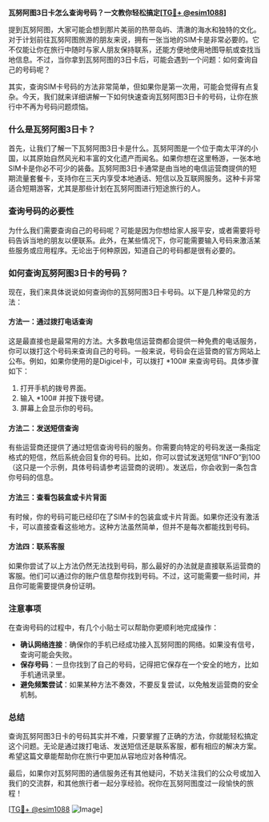**瓦努阿图3日卡怎么查询号码？一文教你轻松搞定[[TG💪+ @esim1088](https://t.me/s/esim1088)]**

提到瓦努阿图，大家可能会想到那片美丽的热带岛屿、清澈的海水和独特的文化。对于计划前往瓦努阿图旅游的朋友来说，拥有一张当地的SIM卡是非常必要的。它不仅能让你在旅行中随时与家人朋友保持联系，还能方便地使用地图导航或查找当地信息。不过，当你拿到瓦努阿图的3日卡后，可能会遇到一个问题：如何查询自己的号码呢？

其实，查询SIM卡号码的方法非常简单，但如果你是第一次用，可能会觉得有点复杂。今天，我们就来详细讲解一下如何快速查询瓦努阿图3日卡的号码，让你在旅行中不再为号码问题烦恼。

### 什么是瓦努阿图3日卡？

首先，让我们了解一下瓦努阿图3日卡是什么。瓦努阿图是一个位于南太平洋的小国，以其原始自然风光和丰富的文化遗产而闻名。如果你想在这里畅游，一张本地SIM卡是你必不可少的装备。瓦努阿图3日卡通常是由当地的电信运营商提供的短期流量套餐卡，支持你在三天内享受本地通话、短信以及互联网服务。这种卡非常适合短期游客，尤其是那些计划在瓦努阿图进行短途旅行的人。

### 查询号码的必要性

为什么我们需要查询自己的号码呢？可能是因为你想给家人报平安，或者需要将号码告诉当地的朋友以便联系。此外，在某些情况下，你可能需要输入号码来激活某些服务或应用程序。无论出于何种原因，知道自己的号码都是很有必要的。

### 如何查询瓦努阿图3日卡的号码？

现在，我们来具体说说如何查询你的瓦努阿图3日卡号码。以下是几种常见的方法：

#### 方法一：通过拨打电话查询

这是最直接也是最常用的方法。大多数电信运营商都会提供一种免费的电话服务，你可以拨打这个号码来查询自己的号码。一般来说，号码会在运营商的官方网站上公布。例如，如果你使用的是Digicel卡，可以拨打 *100# 来查询号码。具体步骤如下：

1. 打开手机的拨号界面。
2. 输入 *100# 并按下拨号键。
3. 屏幕上会显示你的号码。

#### 方法二：发送短信查询

有些运营商还提供了通过短信查询号码的服务。你需要向特定的号码发送一条指定格式的短信，然后系统会回复你的号码。比如，你可以尝试发送短信“INFO”到100（这只是一个示例，具体号码请参考运营商的说明）。发送后，你会收到一条包含你号码的信息。

#### 方法三：查看包装盒或卡片背面

有时候，你的号码可能已经印在了SIM卡的包装盒或卡片背面。如果你还没有激活卡，可以直接查看这些地方。这种方法虽然简单，但并不是每次都能找到号码。

#### 方法四：联系客服

如果你尝试了以上方法仍然无法找到号码，那么最好的办法就是直接联系运营商的客服。他们可以通过你的账户信息帮你找到号码。不过，这可能需要一些时间，并且你可能需要提供身份证明。

### 注意事项

在查询号码的过程中，有几个小贴士可以帮助你更顺利地完成操作：

- **确认网络连接**：确保你的手机已经成功接入瓦努阿图的网络。如果没有信号，查询可能会失败。
- **保存号码**：一旦你找到了自己的号码，记得把它保存在一个安全的地方，比如手机通讯录里。
- **避免频繁尝试**：如果某种方法不奏效，不要反复尝试，以免触发运营商的安全机制。

### 总结

查询瓦努阿图3日卡的号码其实并不难，只要掌握了正确的方法，你就能轻松搞定这个问题。无论是通过拨打电话、发送短信还是联系客服，都有相应的解决方案。希望这篇文章能帮助你在旅行中更加从容地应对各种情况。

最后，如果你对瓦努阿图的通信服务还有其他疑问，不妨关注我们的公众号或加入我们的交流群，和其他旅行者一起分享经验。祝你在瓦努阿图度过一段愉快的旅程！

[[TG💪+ @esim1088](https://t.me/s/esim1088) ![Image](https://i.postimg.cc/4NQfJmqS/Snipaste-2025-05-13-00-14-12.png)]